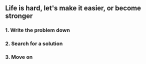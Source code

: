 
## Life is hard, let's make it easier, or become stronger 
### 1. Write the problem down
### 2. Search for a solution
### 3. Move on





